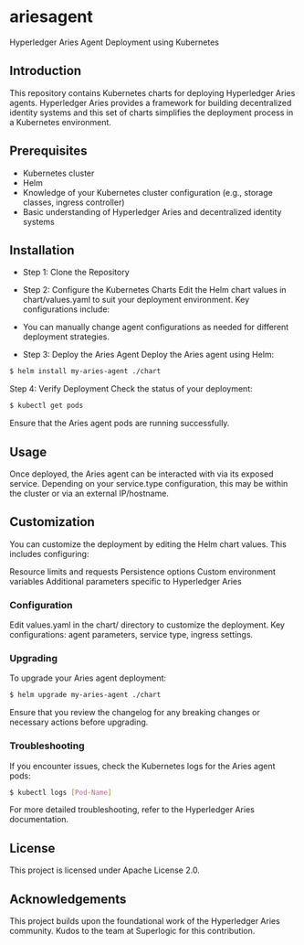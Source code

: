 # ariesagent

Hyperledger Aries Agent Deployment using Kubernetes

## Introduction
This repository contains Kubernetes charts for deploying Hyperledger Aries agents. Hyperledger Aries provides a framework for building decentralized identity systems and this set of charts simplifies the deployment process in a Kubernetes environment.

## Prerequisites
- Kubernetes cluster 
- Helm 
- Knowledge of your Kubernetes cluster configuration (e.g., storage classes, ingress controller)
- Basic understanding of Hyperledger Aries and decentralized identity systems

## Installation
- Step 1: Clone the Repository
- Step 2: Configure the Kubernetes Charts
Edit the Helm chart values in chart/values.yaml to suit your deployment environment. Key configurations include:

- You can manually change agent configurations as needed for different deployment strategies. 

- Step 3: Deploy the Aries Agent
Deploy the Aries agent using Helm:

```bash
$ helm install my-aries-agent ./chart
```

Step 4: Verify Deployment
Check the status of your deployment:

```bash
$ kubectl get pods
```
Ensure that the Aries agent pods are running successfully.

## Usage
Once deployed, the Aries agent can be interacted with via its exposed service. Depending on your service.type configuration, this may be within the cluster or via an external IP/hostname.

## Customization
You can customize the deployment by editing the Helm chart values. This includes configuring:

Resource limits and requests
Persistence options
Custom environment variables
Additional parameters specific to Hyperledger Aries

### Configuration
Edit values.yaml in the chart/ directory to customize the deployment.
Key configurations: agent parameters, service type, ingress settings.

### Upgrading
To upgrade your Aries agent deployment:
```bash
$ helm upgrade my-aries-agent ./chart
```
Ensure that you review the changelog for any breaking changes or necessary actions before upgrading.

### Troubleshooting
If you encounter issues, check the Kubernetes logs for the Aries agent pods:
```bash
$ kubectl logs [Pod-Name]
```

For more detailed troubleshooting, refer to the Hyperledger Aries documentation.

## License
This project is licensed under Apache License 2.0.

## Acknowledgements
This project builds upon the foundational work of the Hyperledger Aries community. Kudos to the team at Superlogic for this contribution. 
